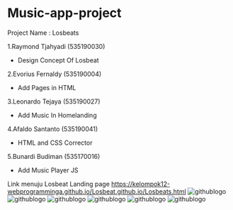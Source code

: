 # Music-app-project

Project Name : Losbeats

1.Raymond Tjahyadi (535190030)
- Design Concept Of Losbeat

2.Evorius Fernaldy (535190004)

- Add Pages in HTML

3.Leonardo Tejaya (535190027)

- Add Music In Homelanding

4.Afaldo Santanto (535190041)

- HTML and CSS Corrector 

5.Bunardi Budiman (535170016)

- Add Music Player JS



Link menuju Losbeat Landing page https://kelompok12-webprogramminga.github.io/Losbeat.github.io/Losbeats.html
![githublogo](https://github.com/Kelompok12-WebprogrammingA/Losbeat.github.io/blob/master/Images/tenor%20(1).gif)
![githublogo](https://github.com/Kelompok12-WebprogrammingA/Losbeat.github.io/blob/master/Images/tenor%20(1).gif)
![githublogo](https://github.com/Kelompok12-WebprogrammingA/Losbeat.github.io/blob/master/Images/tenor%20(1).gif)
![githublogo](https://github.com/Kelompok12-WebprogrammingA/Losbeat.github.io/blob/master/Images/tenor%20(1).gif)
![githublogo](https://github.com/Kelompok12-WebprogrammingA/Losbeat.github.io/blob/master/Images/tenor%20(1).gif)
![githublogo](https://github.com/Kelompok12-WebprogrammingA/Losbeat.github.io/blob/master/Images/tenor%20(1).gif)

